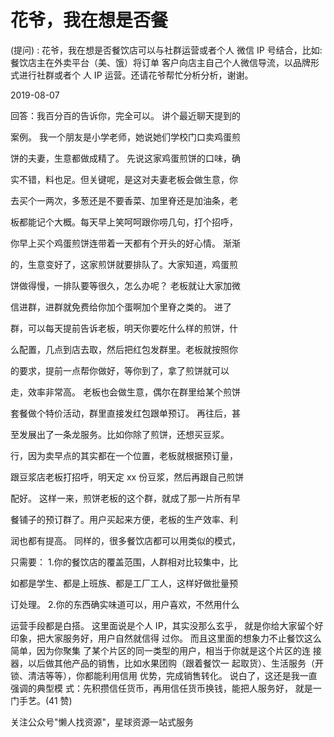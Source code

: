 # 花爷，我在想是否餐

(提问) : 花爷，我在想是否餐饮店可以与社群运营或者个人 微信 IP 号结合，比如:餐饮店主在外卖平台（美、饿）将订单 客户向店主自己个人微信导流，以品牌形式进行社群或者个 人 IP 运营。还请花爷帮忙分析分析，谢谢。

2019-08-07

回答：我百分百的告诉你，完全可以。 讲个最近聊天提到的

案例。 我一个朋友是小学老师，她说她们学校门口卖鸡蛋煎

饼的夫妻，生意都做成精了。 先说这家鸡蛋煎饼的口味，确

实不错，料也足。但关键呢，是这对夫妻老板会做生意，你

去买个一两次，多葱还是不要香菜、加里脊还是加油条，老

板都能记个大概。每天早上笑呵呵跟你唠几句，打个招呼，

你早上买个鸡蛋煎饼连带着一天都有个开头的好心情。 渐渐

的，生意变好了，这家煎饼就要排队了。大家知道，鸡蛋煎

饼做得慢，一排队要等很久，怎么办呢？ 老板就让大家加微

信进群，进群就免费给你加个蛋啊加个里脊之类的。 进了

群，可以每天提前告诉老板，明天你要吃什么样的煎饼，什

么配置，几点到店去取，然后把红包发群里。老板就按照你

的要求，提前一点帮你做好，等你到了，拿了煎饼就可以

走，效率非常高。 老板也会做生意，偶尔在群里给某个煎饼

套餐做个特价活动，群里直接发红包跟单预订。 再往后，甚

至发展出了一条龙服务。比如你除了煎饼，还想买豆浆。

行，因为卖早点的其实都在一个位置，老板就根据预订量，

跟豆浆店老板打招呼，明天定 xx 份豆浆，然后再跟自己煎饼

配好。 这样一来，煎饼老板的这个群，就成了那一片所有早

餐铺子的预订群了。用户买起来方便，老板的生产效率、利

润也都有提高。 同样的，很多餐饮店都可以用类似的模式，

只需要： 1.你的餐饮店的覆盖范围，人群相对比较集中，比

如都是学生、都是上班族、都是工厂工人，这样好做批量预

订处理。 2.你的东西确实味道可以，用户喜欢，不然用什么

运营手段都是白搭。 这里面说是个人 IP，其实没那么玄乎， 就是你给大家留个好印象，把大家服务好，用户自然就信得 过你。 而且这里面的想象力不止餐饮这么简单，因为你聚集 了某个片区的同一类型的用户，相当于你就是这个片区的连 接器，以后做其他产品的销售，比如水果团购（跟着餐饮一 起取货）、生活服务（开锁、清洁等等），你都能利用信用 优势，完成销售转化。 说白了，这还是我一直强调的典型模 式：先积攒信任货币，再用信任货币换钱，能把人服务好， 就是一门手艺。(41 赞)

关注公众号"懒人找资源"，星球资源一站式服务